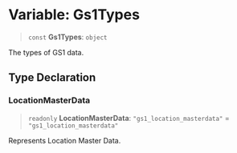 # Variable: Gs1Types

> `const` **Gs1Types**: `object`

The types of GS1 data.

## Type Declaration

### LocationMasterData

> `readonly` **LocationMasterData**: `"gs1_location_masterdata"` = `"gs1_location_masterdata"`

Represents Location Master Data.
